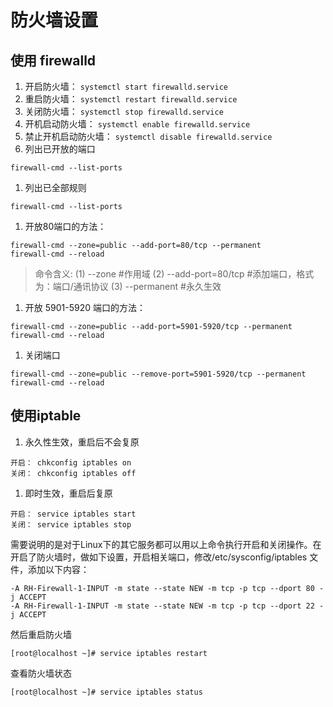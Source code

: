 # 防火墙设置
## 使用 firewalld
1. 开启防火墙： ` systemctl start firewalld.service `   
1. 重启防火墙： ` systemctl restart firewalld.service `   
1. 关闭防火墙： ` systemctl stop firewalld.service `
1. 开机启动防火墙： ` systemctl enable firewalld.service `
1. 禁止开机启动防火墙： ` systemctl disable firewalld.service `
1. 列出已开放的端口
```
firewall-cmd --list-ports
```
1. 列出已全部规则
```
firewall-cmd --list-ports
```
1. 开放80端口的方法：
```
firewall-cmd --zone=public --add-port=80/tcp --permanent
firewall-cmd --reload
```
>命令含义: (1) --zone #作用域    (2) --add-port=80/tcp #添加端口，格式为：端口/通讯协议   (3) --permanent #永久生效
1. 开放 5901-5920 端口的方法：
```
firewall-cmd --zone=public --add-port=5901-5920/tcp --permanent
firewall-cmd --reload
```
1. 关闭端口
```
firewall-cmd --zone=public --remove-port=5901-5920/tcp --permanent
firewall-cmd --reload
```

## 使用iptable
1. 永久性生效，重启后不会复原
```
开启： chkconfig iptables on
关闭： chkconfig iptables off
```
1. 即时生效，重启后复原
```
开启： service iptables start
关闭： service iptables stop
```

需要说明的是对于Linux下的其它服务都可以用以上命令执行开启和关闭操作。在开启了防火墙时，做如下设置，开启相关端口，修改/etc/sysconfig/iptables 文件，添加以下内容：
```
-A RH-Firewall-1-INPUT -m state --state NEW -m tcp -p tcp --dport 80 -j ACCEPT
-A RH-Firewall-1-INPUT -m state --state NEW -m tcp -p tcp --dport 22 -j ACCEPT
```
然后重启防火墙
```
[root@localhost ~]# service iptables restart
```
查看防火墙状态
```
[root@localhost ~]# service iptables status
```